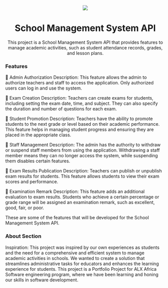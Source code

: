 <div align=center>
  <img src="https://github.com/mrnazu/School-Management-System-API/assets/108541991/05eedb20-97a8-40eb-aafe-13f05006483a"/>
<h1>School Management System API</h1>

This project is a School Management System API that provides features to manage academic activities, such as student attendance records, grades, and lesson plans. 
</div>

<h3>Features</h3>
🔹 Admin Authorization
Description: This feature allows the admin to authorize teachers and staff to access the application. Only authorized users can log in and use the system.

🔹 Exam Creation
Description: Teachers can create exams for students, including setting the exam date, time, and subject. They can also specify the duration and number of questions for each exam.

🔹 Student Promotion
Description: Teachers have the ability to promote students to the next grade or level based on their academic performance. This feature helps in managing student progress and ensuring they are placed in the appropriate class.

🔹 Staff Management
Description: The admin has the authority to withdraw or suspend staff members from using the application. Withdrawing a staff member means they can no longer access the system, while suspending them disables certain features.

🔹 Exam Results Publication
Description: Teachers can publish or unpublish exam results for students. This feature allows students to view their exam scores and performance.

🔹 Examination Remark
Description: This feature adds an additional evaluation to exam results. Students who achieve a certain percentage or grade range will be assigned an examination remark, such as excellent, good, fair, or poor.

These are some of the features that will be developed for the School Management System API.

<h3>About Section</h3>
Inspiration: This project was inspired by our own experiences as students and the need for a comprehensive and efficient system to manage academic activities in schools. We wanted to create a solution that streamlines administrative tasks for educators and enhances the learning experience for students. This project is a Portfolio Project for ALX Africa Software engineering program, where we have been learning and honing our skills in software development.


